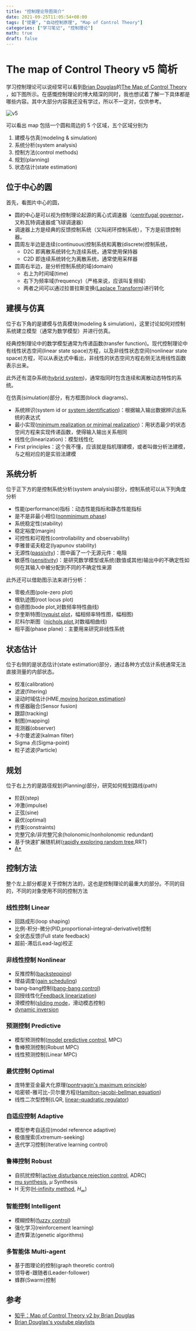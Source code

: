 ```yaml
---
title: "控制理论导图简介"
date: 2021-09-25T11:05:54+08:00
tags: ["提要", "自动控制原理", "Map of Control Theory"]
categories: ["学习笔记", "控制理论"]
math: true
draft: false
---
```


# The map of Control Theory v5 简析

学习控制理论可以说经常可以看到[Brian Douglas](https://www.youtube.com/channel/UCq0imsn84ShAe9PBOFnoIrg)的[The Map of Control Theory ](https://engineeringmedia.com/map-of-control)，如下图所示。在感慨控制理论的博大精深的同时，我也想试着了解一下具体都是哪些内容。其中大部分内容我还没有学过，所以不一定对，仅供参考。

![v5](https://images.squarespace-cdn.com/content/v1/5b2d76525cfd790c4a218093/1618710257013-K60SMQXQAS7Z57WWX810/Control_Map_ver5.png?format=1000w)

可以看出 map 包括一个圆和周边的 5 个区域，五个区域分别为

1. 建模与仿真(modeling & simulation)
2. 系统分析(system analysis)
3. 控制方法(control methods)
4. 规划(planning)
5. 状态估计(state estimation)

## 位于中心的圆

首先，看图片中心的圆，

- 圆的中心是可以视为控制理论起源的离心式调速器（[centrifugal governor](https://en.wikipedia.org/wiki/Centrifugal_governor)，又称瓦特调速器或飞球调速器）
- 调速器上方是经典的反馈控制系统（又叫闭环控制系统），下方是前馈控制器。
- 圆周左半边是连续(continuous)控制系统和离散(discrete)控制系统，
  - D2C 即离散系统转化为连续系统，通常使用保持器
  - C2D 即连续系统转化为离散系统，通常使用采样器
- 圆周右半边，是分析控制系统的域(domain)
  - 右上为时间域(time)
  - 右下为频率域(frequency)（严格来说，应该叫复频域）
  - 两者之间可以通过拉普拉斯变换([Laplace Transform](https://en.wikipedia.org/wiki/Laplace_transform))进行转化

## 建模与仿真

位于右下角的是建模与仿真模块(modeling & simulation)，这里讨论如何对控制系统建立模型（通常为数学模型）并进行仿真。

经典控制理论中的数学模型通常为传递函数(transfer function)。现代控制理论中有线性状态空间(linear state space)方程，以及非线性状态空间(nonlinear state space)方程，可以从表达式中看出，非线性的状态空间方程右侧无法用线性函数表示出来。

此外还有混杂系统([hybrid system](https://en.wikipedia.org/wiki/Hybrid_system))，通常指同时包含连续和离散动态特性的系统。

在仿真(simulation)部分，有方框图(block diagrams)、

- 系统辨识(system id or [system identification](https://en.wikipedia.org/wiki/System_identification))：根据输入输出数据辨识出系统的表达式
- 最小实现([minimum realization or minimal realization](https://en.wikipedia.org/wiki/Minimal_realization))：用状态最少的状态空间方程来实现传递函数，使得输入输出关系相同
- 线性化(linearization)：模型线性化
- First principles：这个我不懂，应该就是指机理建模，或者叫做分析法建模，与之相对应的是实验法建模

## 系统分析

位于正下方的是控制系统分析(system analysis)部分，控制系统可以从下列角度分析

- 性能(performance)指标：动态性能指标和静态性能指标
- 是不是非最小相位([nonminimum phase](https://www.youtube.com/watch?v=jGEkmDRsq_M))
- 系统稳定性(stability)
- 稳定裕度(margin)
- 可控性和可观性(controllability and observability)
- 李雅普诺夫稳定(lyapunov stability)
- 无源性([passivity](https://en.wikipedia.org/wiki/Passivity_(engineering)))：图中画了一个无源元件：电阻
- 敏感性([sensitivity](https://en.wikipedia.org/wiki/Sensitivity_analysis))：是研究数学模型或系统(数值或其他)输出中的不确定性如何在其输入中被分配到不同的不确定性来源

此外还可以借助图示法来进行分析：

- 零极点图(pole-zero plot)
- 根轨迹图(root locus plot)
- 伯德图(bode plot,对数频率特性曲线)
- 奈奎斯特图([nyquist plot](https://en.wikipedia.org/wiki/Nyquist_stability_criterion#Nyquist_plot)，幅相频率特性图，幅相图)
- 尼科尔斯图（[nichols plot](https://en.wikipedia.org/wiki/Nichols_plot),对数福相曲线)
- 相平面(phase plane)：主要用来研究非线性系统

## 状态估计

位于右侧的是状态估计(state estimation)部分，通过各种方式估计系统通常无法直接测量的内部状态。

- 校准(calibration)
- 滤波(filtering)
- 滚动时域估计(HME,[moving horizon estimation](https://en.wikipedia.org/wiki/Moving_horizon_estimation))
- 传感器融合(Sensor fusion)
- 跟踪(tracking)
- 制图(mapping)
- 观测器(observer)
- 卡尔曼滤波(kalman filter)
- Sigma 点(Sigma-point)
- 粒子滤波(Particle)

## 规划

位于右上方的是路径规划(Planning)部分，研究如何规划路线(path)

- 阶跃(step)
- 冲激(impulse)
- 正弦(sine)
- 最优(optimal)
- 约束(constraints)
- 完整冗余/非完整冗余(holonomic/nonholonomic redundant)
- 基于快速扩展随机树([rapidly exploring random tree](https://en.wikipedia.org/wiki/Rapidly-exploring_random_tree),RRT)
- [A\*](https://en.wikipedia.org/wiki/A*_search_algorithm)

## 控制方法

整个左上部分都是关于控制方法的，这也是控制理论的最重大的部分。不同的目的，不同的对象使用不同的控制方法

### 线性控制 Linear

- 回路成形(loop shaping)
- 比例-积分-微分(PID,proportional–integral–derivativel)控制
- 全状态反馈(Full state feedback)
- 超前-滞后(Lead-lag)校正

### 非线性控制 Nonlinear

- 反推控制([backstepping](https://en.wikipedia.org/wiki/Backstepping))
- 增益调度([gain scheduling](https://en.wikipedia.org/wiki/Gain_scheduling))
- bang-bang控制([bang-bang control](https://en.wikipedia.org/wiki/Bang–bang_control))
- 回授线性化[Feedback linearization](https://en.wikipedia.org/wiki/Feedback_linearization))
- 滑模控制([sliding mode](https://en.wikipedia.org/wiki/Sliding_mode_control)，滑动模态控制)
- [dynamic inversion](http://www.aerostudents.com/courses/advanced-flight-control/nonlinearDynamicInversion.pdf)

### 预测控制 Predictive

- 模型预测控制([model predictive control](https://en.wikipedia.org/wiki/Model_predictive_control), MPC)
- 鲁棒预测控制(Robust MPC)
- 线性预测控制(Linear MPC)

### 最优控制 Optimal

- 庞特里亚金最大化原理([pontryagin's maximum principle](https://en.wikipedia.org/wiki/Pontryagin%27s_maximum_principle))
- 哈密顿-雅可比-贝尔曼方程([Hamilton-jacobi-bellman equation](https://en.wikipedia.org/wiki/Hamilton–Jacobi–Bellman_equation))
- 线性二次型控制(LQR, [linear–quadratic regulator](https://en.wikipedia.org/wiki/Linear–quadratic_regulator))

### 自适应控制 Adaptive

- 模型参考自适应(model reference adaptive)
- 极值搜索(Extremum-seeking)
- 迭代学习控制(Iterative learning control)

### 鲁棒控制 Robust

- 自抗扰控制([active disturbance rejection control](https://en.wikipedia.org/wiki/Active_disturbance_rejection_control), ADRC)
- [mu synthesis](https://ww2.mathworks.cn/help/robust/mu-synthesis.html), $\mu$ Synthesis
- H 无穷([H-infinity method](https://en.wikipedia.org/wiki/H-infinity_methods_in_control_theory), $H_\infty$)

### 智能控制 Intelligent

- 模糊控制([fuzzy control](https://en.wikipedia.org/wiki/Fuzzy_control_system))
- 强化学习(reinforcement learning)
- 遗传算法(genetic algorithms)

### 多智能体 Multi-agent

- 基于图理论的控制(graph theoretic control)
- 领导者-跟随者(Leader-follower)
- 蜂群(Swarm)控制

## 参考

- [知乎：Map of Control Theory v2 by Brian Douglas](https://zhuanlan.zhihu.com/p/134556538)
- [Brian Douglas's youtube playlists](https://www.youtube.com/user/ControlLectures/playlists)
